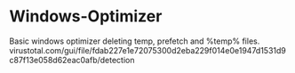 # Windows-Optimizer

Basic windows optimizer deleting temp, prefetch and %temp% files.
virustotal.com/gui/file/fdab227e1e72075300d2eba229f014e0e1947d1531d9c87f13e058d62eac0afb/detection

